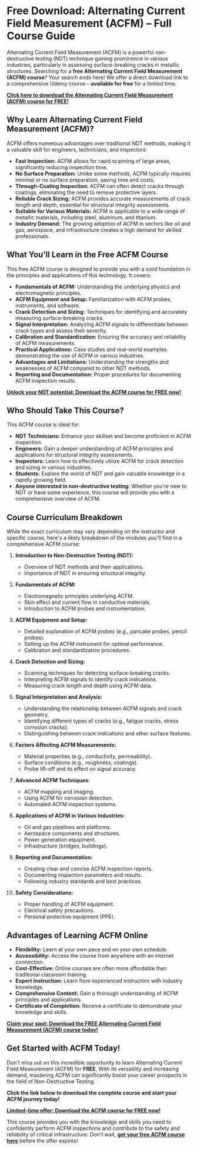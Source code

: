 # Free Download: Alternating Current Field Measurement (ACFM) – Full Course Guide

Alternating Current Field Measurement (ACFM) is a powerful non-destructive testing (NDT) technique gaining prominence in various industries, particularly in assessing surface-breaking cracks in metallic structures. Searching for a **free Alternating Current Field Measurement (ACFM) course**? Your search ends here! We offer a direct download link to a comprehensive Udemy course – **available for free** for a limited time.

[**Click here to download the Alternating Current Field Measurement (ACFM) course for FREE!**](https://udemywork.com/alternating-current-field-measurement)

## Why Learn Alternating Current Field Measurement (ACFM)?

ACFM offers numerous advantages over traditional NDT methods, making it a valuable skill for engineers, technicians, and inspectors:

*   **Fast Inspection:** ACFM allows for rapid scanning of large areas, significantly reducing inspection time.
*   **No Surface Preparation:** Unlike some methods, ACFM typically requires minimal or no surface preparation, saving time and costs.
*   **Through-Coating Inspection:** ACFM can often detect cracks through coatings, eliminating the need to remove protective layers.
*   **Reliable Crack Sizing:** ACFM provides accurate measurements of crack length and depth, essential for structural integrity assessments.
*   **Suitable for Various Materials:** ACFM is applicable to a wide range of metallic materials, including steel, aluminum, and titanium.
*   **Industry Demand:** The growing adoption of ACFM in sectors like oil and gas, aerospace, and infrastructure creates a high demand for skilled professionals.

## What You'll Learn in the Free ACFM Course

This free ACFM course is designed to provide you with a solid foundation in the principles and applications of this technology. It covers:

*   **Fundamentals of ACFM:** Understanding the underlying physics and electromagnetic principles.
*   **ACFM Equipment and Setup:** Familiarization with ACFM probes, instruments, and software.
*   **Crack Detection and Sizing:** Techniques for identifying and accurately measuring surface-breaking cracks.
*   **Signal Interpretation:** Analyzing ACFM signals to differentiate between crack types and assess their severity.
*   **Calibration and Standardization:** Ensuring the accuracy and reliability of ACFM measurements.
*   **Practical Applications:** Case studies and real-world examples demonstrating the use of ACFM in various industries.
*   **Advantages and Limitations:** Understanding the strengths and weaknesses of ACFM compared to other NDT methods.
*   **Reporting and Documentation:** Proper procedures for documenting ACFM inspection results.

[**Unlock your NDT potential: Download the ACFM course for FREE now!**](https://udemywork.com/alternating-current-field-measurement)

## Who Should Take This Course?

This ACFM course is ideal for:

*   **NDT Technicians:** Enhance your skillset and become proficient in ACFM inspection.
*   **Engineers:** Gain a deeper understanding of ACFM principles and applications for structural integrity assessments.
*   **Inspectors:** Learn how to effectively utilize ACFM for crack detection and sizing in various industries.
*   **Students:** Explore the world of NDT and gain valuable knowledge in a rapidly growing field.
*   **Anyone interested in non-destructive testing:** Whether you're new to NDT or have some experience, this course will provide you with a comprehensive overview of ACFM.

## Course Curriculum Breakdown

While the exact curriculum may vary depending on the instructor and specific course, here's a likely breakdown of the modules you'll find in a comprehensive ACFM course:

1.  **Introduction to Non-Destructive Testing (NDT):**
    *   Overview of NDT methods and their applications.
    *   Importance of NDT in ensuring structural integrity.

2.  **Fundamentals of ACFM:**
    *   Electromagnetic principles underlying ACFM.
    *   Skin effect and current flow in conductive materials.
    *   Introduction to ACFM probes and instrumentation.

3.  **ACFM Equipment and Setup:**
    *   Detailed explanation of ACFM probes (e.g., pancake probes, pencil probes).
    *   Setting up the ACFM instrument for optimal performance.
    *   Calibration and standardization procedures.

4.  **Crack Detection and Sizing:**
    *   Scanning techniques for detecting surface-breaking cracks.
    *   Interpreting ACFM signals to identify crack indications.
    *   Measuring crack length and depth using ACFM data.

5.  **Signal Interpretation and Analysis:**
    *   Understanding the relationship between ACFM signals and crack geometry.
    *   Identifying different types of cracks (e.g., fatigue cracks, stress corrosion cracks).
    *   Distinguishing between crack indications and other surface features.

6.  **Factors Affecting ACFM Measurements:**
    *   Material properties (e.g., conductivity, permeability).
    *   Surface conditions (e.g., roughness, coatings).
    *   Probe lift-off and its effect on signal accuracy.

7.  **Advanced ACFM Techniques:**
    *   ACFM mapping and imaging.
    *   Using ACFM for corrosion detection.
    *   Automated ACFM inspection systems.

8.  **Applications of ACFM in Various Industries:**
    *   Oil and gas pipelines and platforms.
    *   Aerospace components and structures.
    *   Power generation equipment.
    *   Infrastructure (bridges, buildings).

9.  **Reporting and Documentation:**
    *   Creating clear and concise ACFM inspection reports.
    *   Documenting inspection parameters and results.
    *   Following industry standards and best practices.

10. **Safety Considerations:**
    *   Proper handling of ACFM equipment.
    *   Electrical safety precautions.
    *   Personal protective equipment (PPE).

## Advantages of Learning ACFM Online

*   **Flexibility:** Learn at your own pace and on your own schedule.
*   **Accessibility:** Access the course from anywhere with an internet connection.
*   **Cost-Effective:** Online courses are often more affordable than traditional classroom training.
*   **Expert Instruction:** Learn from experienced instructors with industry knowledge.
*   **Comprehensive Content:** Gain a thorough understanding of ACFM principles and applications.
*   **Certificate of Completion:** Receive a certificate to demonstrate your knowledge and skills.

[**Claim your spot: Download the FREE Alternating Current Field Measurement (ACFM) course today!**](https://udemywork.com/alternating-current-field-measurement)

## Get Started with ACFM Today!

Don't miss out on this incredible opportunity to learn Alternating Current Field Measurement (ACFM) for **FREE**. With its versatility and increasing demand, mastering ACFM can significantly boost your career prospects in the field of Non-Destructive Testing.

**Click the link below to download the complete course and start your ACFM journey today!**

[**Limited-time offer: Download the ACFM course for FREE now!**](https://udemywork.com/alternating-current-field-measurement)

This course provides you with the knowledge and skills you need to confidently perform ACFM inspections and contribute to the safety and reliability of critical infrastructure. Don't wait, **[get your free ACFM course here](https://udemywork.com/alternating-current-field-measurement)** before the offer expires!

